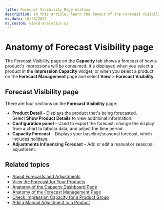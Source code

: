 ```yaml
---
title: Forecast Visibility Page Anatomy
description: In this article, learn the layout of the Forecast Visibility page.
ms.date: 10/28/2023
ms.custom: yield-analytics-ui
---
```


# Anatomy of Forecast Visibility page

The Forecast Visibility page on the **Capacity** tab shows a forecast of how a product's impressions will be consumed. It's displayed when you select a product in the **Impression Capacity** widget, or when you select a product on the **Forecast Management** page and select **View** > **Forecast Visibility**.

## Forecast Visibility page

There are four sections on the **Forecast Visibility** page:

- **Product Detail** – Displays the product that's being forecasted. Select **Show Product Details** to view additional information.
- **Configuration panel** – Used to export the forecast, change the display from a chart to tabular data, and adjust the time period.
- **Capacity Forecast** – Displays your baseline/seasonal forecast, which includes holidays.
- **Adjustments Influencing Forecast** – Add or edit a manual or seasonal adjustment.

## Related topics

- [About Forecasts and Adjustments](about-forecasts-and-adjustments.md)
- [View the Forecast for Your Products](view-your-products-forecast.md)
- [Anatomy of the Capacity Dashboard Page](anatomy-of-the-capacity-dashboard-page.md)
- [Anatomy of the Forecast Management Page](anatomy-of-the-forecast-management-page.md)
- [Check Impression Capacity for a Product Group](check-impression-capacity-for-a-product-group.md)
- [Add a Manual Adjustment to a Product](add-a-manual-adjustment-to-a-product.md)
